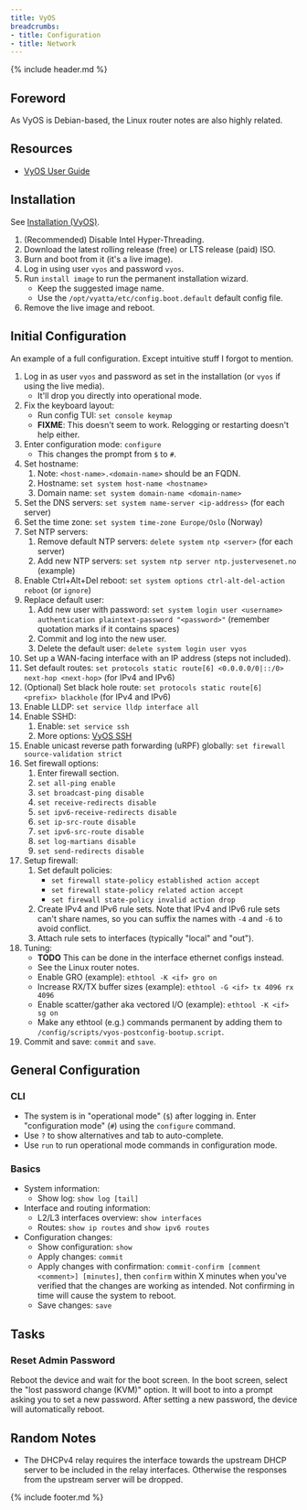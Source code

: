 ```yaml
---
title: VyOS
breadcrumbs:
- title: Configuration
- title: Network
---
```

{% include header.md %}

## Foreword

As VyOS is Debian-based, the Linux router notes are also highly related.

## Resources

- [VyOS User Guide](https://docs.vyos.io/)

## Installation

See [Installation (VyOS)](https://docs.vyos.io/en/latest/install.html).

1. (Recommended) Disable Intel Hyper-Threading.
1. Download the latest rolling release (free) or LTS release (paid) ISO.
1. Burn and boot from it (it's a live image).
1. Log in using user `vyos` and password `vyos`.
1. Run `install image` to run the permanent installation wizard.
    - Keep the suggested image name.
    - Use the `/opt/vyatta/etc/config.boot.default` default config file.
1. Remove the live image and reboot.

## Initial Configuration

An example of a full configuration. Except intuitive stuff I forgot to mention.

1. Log in as user `vyos` and password as set in the installation (or `vyos` if using the live media).
    - It'll drop you directly into operational mode.
1. Fix the keyboard layout:
    - Run config TUI: `set console keymap`
    - **FIXME**: This doesn't seem to work. Relogging or restarting doesn't help either.
1. Enter configuration mode: `configure`
    - This changes the prompt from `$` to `#`.
1. Set hostname:
    1. Note: `<host-name>.<domain-name>` should be an FQDN.
    1. Hostname: `set system host-name <hostname>`
    1. Domain name: `set system domain-name <domain-name>`
1. Set the DNS servers: `set system name-server <ip-address>` (for each server)
1. Set the time zone: `set system time-zone Europe/Oslo` (Norway)
1. Set NTP servers:
    1. Remove default NTP servers: `delete system ntp <server>` (for each server)
    1. Add new NTP servers: `set system ntp server ntp.justervesenet.no` (example)
1. Enable Ctrl+Alt+Del reboot: `set system options ctrl-alt-del-action reboot` (or `ignore`)
1. Replace default user:
    1. Add new user with password: `set system login user <username> authentication plaintext-password "<password>"` (remember quotation marks if it contains spaces)
    1. Commit and log into the new user.
    1. Delete the default user: `delete system login user vyos`
1. Set up a WAN-facing interface with an IP address (steps not included).
1. Set default routes: `set protocols static route[6] <0.0.0.0/0|::/0> next-hop <next-hop>` (for IPv4 and IPv6)
1. (Optional) Set black hole route: `set protocols static route[6] <prefix> blackhole` (for IPv4 and IPv6)
1. Enable LLDP: `set service lldp interface all`
1. Enable SSHD:
    1. Enable: `set service ssh`
    1. More options: [VyOS SSH](https://docs.vyos.io/en/latest/services/ssh.html)
1. Enable unicast reverse path forwarding (uRPF) globally: `set firewall source-validation strict`
1. Set firewall options:
    1. Enter firewall section.
    1. `set all-ping enable`
    1. `set broadcast-ping disable`
    1. `set receive-redirects disable`
    1. `set ipv6-receive-redirects disable`
    1. `set ip-src-route disable`
    1. `set ipv6-src-route disable`
    1. `set log-martians disable`
    1. `set send-redirects disable`
1. Setup firewall:
    1. Set default policies:
        - `set firewall state-policy established action accept`
        - `set firewall state-policy related action accept`
        - `set firewall state-policy invalid action drop`
    1. Create IPv4 and IPv6 rule sets. Note that IPv4 and IPv6 rule sets can't share names, so you can suffix the names with `-4` and `-6` to avoid conflict.
    1. Attach rule sets to interfaces (typically "local" and "out").
1. Tuning:
    - **TODO** This can be done in the interface ethernet configs instead.
    - See the Linux router notes.
    - Enable GRO (example): `ethtool -K <if> gro on`
    - Increase RX/TX buffer sizes (example): `ethtool -G <if> tx 4096 rx 4096`
    - Enable scatter/gather aka vectored I/O (example): `ethtool -K <if> sg on`
    - Make any ethtool (e.g.) commands permanent by adding them to `/config/scripts/vyos-postconfig-bootup.script`.
1. Commit and save: `commit` and `save`.

## General Configuration

### CLI

- The system is in "operational mode" (`$`) after logging in. Enter "configuration mode" (`#`) using the `configure` command.
- Use `?` to show alternatives and tab to auto-complete.
- Use `run` to run operational mode commands in configuration mode.

### Basics

- System information:
    - Show log: `show log [tail]`
- Interface and routing information:
    - L2/L3 interfaces overview: `show interfaces`
    - Routes: `show ip routes` and `show ipv6 routes`
- Configuration changes:
    - Show configuration: `show`
    - Apply changes: `commit`
    - Apply changes with confirmation: `commit-confirm [comment <comment>] [minutes]`, then `confirm` within X minutes when you've verified that the changes are working as intended. Not confirming in time will cause the system to reboot.
    - Save changes: `save`

## Tasks

### Reset Admin Password

Reboot the device and wait for the boot screen. In the boot screen, select the "lost password change (KVM)" option. It will boot to into a prompt asking you to set a new password. After setting a new password, the device will automatically reboot.

## Random Notes

- The DHCPv4 relay requires the interface towards the upstream DHCP server to be included in the relay interfaces. Otherwise the responses from the upstream server will be dropped.

{% include footer.md %}
